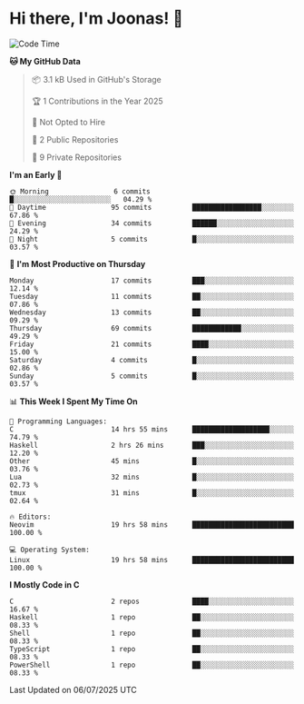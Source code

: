 <!--<a href="https://github.com/anuraghazra/github-readme-stats">
  <img align="center" height=200 src="https://readme-stats-git-main-joonas45s-projects.vercel.app/api?username=Joonas45&hide=stars&show_icons=true&theme=monokai" />
</a>
<a href="">
  <img align="center" width=300 src="https://readme-stats-git-main-joonas45s-projects.vercel.app/api/top-langs?username=Joonas45&theme=monokai&layout=compact" />
</a>-->
<!--
<a href="">
  <img align="center" height=125 width=600 src="https://readme-stats-git-main-joonas45s-projects.vercel.app/api/wakatime?username=Joonas45&theme=monokai&layout=compact" />
</a>
-->

# Hi there, I'm Joonas! :wave:


<!--START_SECTION:waka-->
![Code Time](http://img.shields.io/badge/Code%20Time-322%20hrs%2022%20mins-blue)

**🐱 My GitHub Data** 

> 📦 3.1 kB Used in GitHub's Storage 
 > 
> 🏆 1 Contributions in the Year 2025
 > 
> 🚫 Not Opted to Hire
 > 
> 📜 2 Public Repositories 
 > 
> 🔑 9 Private Repositories 
 > 
**I'm an Early 🐤** 

```text
🌞 Morning                6 commits           █░░░░░░░░░░░░░░░░░░░░░░░░   04.29 % 
🌆 Daytime                95 commits          █████████████████░░░░░░░░   67.86 % 
🌃 Evening                34 commits          ██████░░░░░░░░░░░░░░░░░░░   24.29 % 
🌙 Night                  5 commits           █░░░░░░░░░░░░░░░░░░░░░░░░   03.57 % 
```
📅 **I'm Most Productive on Thursday** 

```text
Monday                   17 commits          ███░░░░░░░░░░░░░░░░░░░░░░   12.14 % 
Tuesday                  11 commits          ██░░░░░░░░░░░░░░░░░░░░░░░   07.86 % 
Wednesday                13 commits          ██░░░░░░░░░░░░░░░░░░░░░░░   09.29 % 
Thursday                 69 commits          ████████████░░░░░░░░░░░░░   49.29 % 
Friday                   21 commits          ████░░░░░░░░░░░░░░░░░░░░░   15.00 % 
Saturday                 4 commits           █░░░░░░░░░░░░░░░░░░░░░░░░   02.86 % 
Sunday                   5 commits           █░░░░░░░░░░░░░░░░░░░░░░░░   03.57 % 
```


📊 **This Week I Spent My Time On** 

```text
💬 Programming Languages: 
C                        14 hrs 55 mins      ███████████████████░░░░░░   74.79 % 
Haskell                  2 hrs 26 mins       ███░░░░░░░░░░░░░░░░░░░░░░   12.20 % 
Other                    45 mins             █░░░░░░░░░░░░░░░░░░░░░░░░   03.76 % 
Lua                      32 mins             █░░░░░░░░░░░░░░░░░░░░░░░░   02.73 % 
tmux                     31 mins             █░░░░░░░░░░░░░░░░░░░░░░░░   02.64 % 

🔥 Editors: 
Neovim                   19 hrs 58 mins      █████████████████████████   100.00 % 

💻 Operating System: 
Linux                    19 hrs 58 mins      █████████████████████████   100.00 % 
```

**I Mostly Code in C** 

```text
C                        2 repos             ████░░░░░░░░░░░░░░░░░░░░░   16.67 % 
Haskell                  1 repo              ██░░░░░░░░░░░░░░░░░░░░░░░   08.33 % 
Shell                    1 repo              ██░░░░░░░░░░░░░░░░░░░░░░░   08.33 % 
TypeScript               1 repo              ██░░░░░░░░░░░░░░░░░░░░░░░   08.33 % 
PowerShell               1 repo              ██░░░░░░░░░░░░░░░░░░░░░░░   08.33 % 
```




 Last Updated on 06/07/2025 UTC
<!--END_SECTION:waka-->
